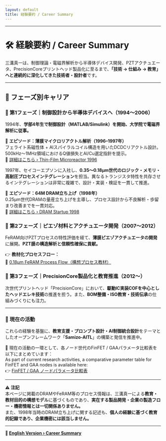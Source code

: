 ```yaml
---
layout: default 
title: 経験要約 / Career Summary
---
```


---

# 🛠️ 経験要約 / Career Summary

三溝真一は、制御理論・電磁界解析から半導体デバイス開発、PZTアクチュエータ、PrecisionCoreプリントヘッド製品化に至るまで、**「技術 → 仕組み → 教育」へと連続的に深化してきた技術者・設計者**です。

---

## 📘 フェーズ別キャリア

### 🔹 第1フェーズ｜制御設計から半導体デバイスへ（1994〜2006）

1994年、**学部4年生で制御設計（MATLAB/Simulink）を開始、大学院で電磁界解析に従事。**

<div class="annotation">
🧪 <strong>エピソード：薄膜マイクロリアクトル解析（1996–1997年）</strong><br>
フェライト系磁性体 + Alスパイラルコイル構造を用いたDCDCリアクトル設計。500kHz〜1MHz領域におけるQ値損失とAl/Cu選定指針を提示。<br>
🔗 <a href="https://samizo-aitl.github.io/Edusemi-Plus/archive/in1996/thinfilm_microreactor.html">詳細はこちら › Thin-Film Microreactor 1996</a>
</div>

1997年、セイコーエプソンに入社し、**0.35〜0.18μm世代のロジック・メモリ・高耐圧プロセスインテグレーション**を担当。異なるトランジスタ特性を共存させるインテグレーションは非常に複雑で、設計・実装・検証を一貫して推進。

<div class="annotation">
🧩 <strong>エピソード：64M DRAM立ち上げ（1998年）</strong><br>
0.25μm世代DRAMの量産立ち上げを主導し、プロセス設計から不良解析・歩留まり改善までを一貫対応。<br>
🔗 <a href="https://samizo-aitl.github.io/Edusemi-Plus/archive/in1998/DRAM_Startup_64M_1998.html">詳細はこちら › DRAM Startup 1998</a>
</div>

### 🔹 第2フェーズ｜ピエゾ材料とアクチュエータ開発（2007〜2012）

FeRAM向けPZTプロセスの特性評価を経て、**薄膜ピエゾアクチュエータの開発**に展開。**PZT膜の構造解析と信頼性確保に貢献。**

<div class="annotation">
👉 <strong>教材化プロセスフロー：</strong><br>
📘 <a href="https://samizo-aitl.github.io/Edusemi-v4x/d_chapter1_memory_technologies/doc_FeRAM/0.18um_FeRAM_ProcessFlow">0.18μm FeRAM Process Flow（構想プロセス教材）</a>
</div>

### 🔹 第3フェーズ｜PrecisionCore製品化と教育推進（2012〜）

次世代プリントヘッド「PrecisionCore」において、**駆動IC実装COFを中心としたヘッドエレキ技術**の推進を担う。また、**BOM整備・ISO教育・技術伝承**の仕組みづくりにも注力。

---

### 🎯 現在の活動

これらの経験を基盤に、**教育支援・プロンプト設計・AI制御統合設計**をテーマとしたオープンフレームワーク「**Samizo-AITL**」の構築と発信を推進中。

<div class="annotation">
📌 現在の活動の一環として、各ノード世代のFinFET / GAAパラメータ比較表を以下にまとめています：<br>
As part of current research activities, a comparative parameter table for FinFET and GAA nodes is available here:<br>
👉 <a href="https://samizo-aitl.github.io/Edusemi-v4x/f_chapter1_finfet_gaa/appendixf1_05_node_params">FinFET / GAA ノードパラメータ比較表</a>
</div>

---

<div class="annotation">
⚠️ <strong>注記</strong><br>
本ページに掲載のDRAMやFeRAM等のプロセス情報は、三溝真一による<strong>教育・教材目的の構想モデル</strong>に基づくものであり、<strong>実在する製品開発・企業の製造フロー・機密情報とは一切関係ありません。</strong><br>
また、1998年当時のDRAM立ち上げに関する記述も、<strong>個人の経験に基づく教育的記録であり、企業機密には該当しません。</strong>
</div>

---

**🔗 <a href="./career-summary_en.md">English Version › Career Summary</a>**
